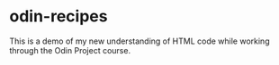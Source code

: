 # odin-recipes

This is a demo of my new understanding of HTML code while working through the Odin Project course.